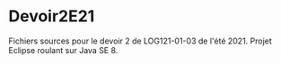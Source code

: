 # Devoir2E21
Fichiers sources pour le devoir 2 de LOG121-01-03 de l'été 2021. Projet Eclipse roulant sur Java SE 8.
